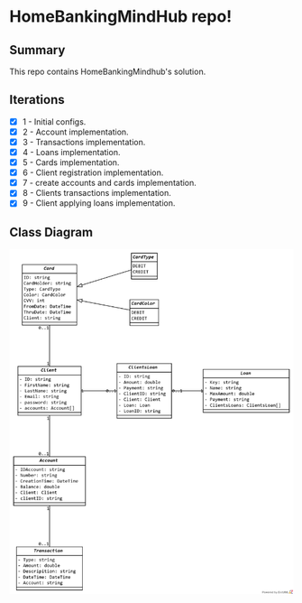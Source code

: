 <h1>HomeBankingMindHub repo!</h1>

<div>
  <h2>Summary</h2>
  <p>
    This repo contains HomeBankingMindhub's solution. 
  </p>  
</div>

## Iterations
- [x] 1 - Initial configs.
- [x] 2 - Account implementation. 
- [x] 3 - Transactions implementation.
- [x] 4 - Loans implementation.
- [x] 5 - Cards implementation. 
- [x] 6 - Client registration implementation. 
- [x] 7 - create accounts and cards implementation. 
- [x] 8 - Clients transactions implementation.  
- [x] 9 - Client applying loans implementation.

<div>
  <h2>Class Diagram</h2>
  <img src = "./doc/classDiagram.png"/>
</div>
